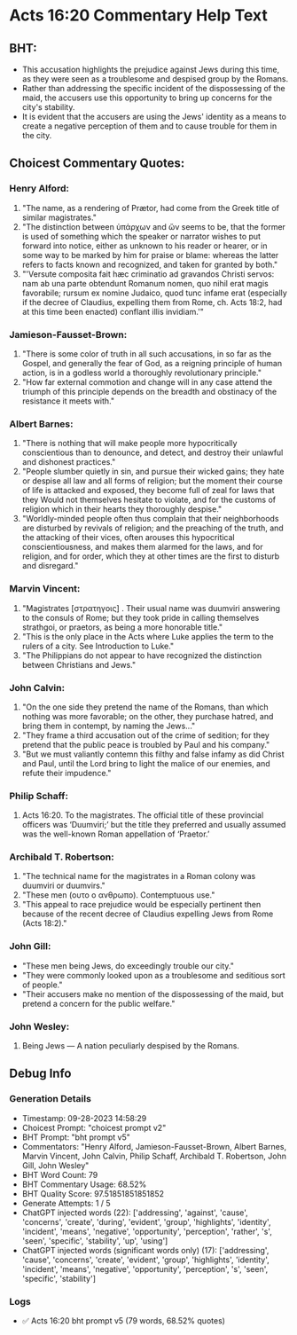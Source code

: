 # Acts 16:20 Commentary Help Text

## BHT:
- This accusation highlights the prejudice against Jews during this time, as they were seen as a troublesome and despised group by the Romans.
- Rather than addressing the specific incident of the dispossessing of the maid, the accusers use this opportunity to bring up concerns for the city's stability.
- It is evident that the accusers are using the Jews' identity as a means to create a negative perception of them and to cause trouble for them in the city.

## Choicest Commentary Quotes:
### Henry Alford:
1. "The name, as a rendering of Prætor, had come from the Greek title of similar magistrates." 
2. "The distinction between ὑπάρχων and ὤν seems to be, that the former is used of something which the speaker or narrator wishes to put forward into notice, either as unknown to his reader or hearer, or in some way to be marked by him for praise or blame: whereas the latter refers to facts known and recognized, and taken for granted by both." 
3. "'Versute composita fait hæc criminatio ad gravandos Christi servos: nam ab una parte obtendunt Romanum nomen, quo nihil erat magis favorabile; rursum ex nomine Judaico, quod tunc infame erat (especially if the decree of Claudius, expelling them from Rome, ch. Acts 18:2, had at this time been enacted) conflant illis invidiam.'"

### Jamieson-Fausset-Brown:
1. "There is some color of truth in all such accusations, in so far as the Gospel, and generally the fear of God, as a reigning principle of human action, is in a godless world a thoroughly revolutionary principle."
2. "How far external commotion and change will in any case attend the triumph of this principle depends on the breadth and obstinacy of the resistance it meets with."

### Albert Barnes:
1. "There is nothing that will make people more hypocritically conscientious than to denounce, and detect, and destroy their unlawful and dishonest practices."
2. "People slumber quietly in sin, and pursue their wicked gains; they hate or despise all law and all forms of religion; but the moment their course of life is attacked and exposed, they become full of zeal for laws that they Would not themselves hesitate to violate, and for the customs of religion which in their hearts they thoroughly despise."
3. "Worldly-minded people often thus complain that their neighborhoods are disturbed by revivals of religion; and the preaching of the truth, and the attacking of their vices, often arouses this hypocritical conscientiousness, and makes them alarmed for the laws, and for religion, and for order, which they at other times are the first to disturb and disregard."

### Marvin Vincent:
1. "Magistrates [στρατηγοις] . Their usual name was duumviri answering to the consuls of Rome; but they took pride in calling themselves strathgoi, or praetors, as being a more honorable title." 
2. "This is the only place in the Acts where Luke applies the term to the rulers of a city. See Introduction to Luke." 
3. "The Philippians do not appear to have recognized the distinction between Christians and Jews."

### John Calvin:
1. "On the one side they pretend the name of the Romans, than which nothing was more favorable; on the other, they purchase hatred, and bring them in contempt, by naming the Jews..."
2. "They frame a third accusation out of the crime of sedition; for they pretend that the public peace is troubled by Paul and his company."
3. "But we must valiantly contemn this filthy and false infamy as did Christ and Paul, until the Lord bring to light the malice of our enemies, and refute their impudence."

### Philip Schaff:
1. Acts 16:20.  To the magistrates.  The official title of these provincial officers was ‘Duumviri;’ but the title they preferred and usually assumed was the well-known Roman appellation of ‘Praetor.’
	

### Archibald T. Robertson:
1. "The technical name for the magistrates in a Roman colony was duumviri or duumvirs."
2. "These men (ουτο ο ανθρωπο). Contemptuous use."
3. "This appeal to race prejudice would be especially pertinent then because of the recent decree of Claudius expelling Jews from Rome (Acts 18:2)."

### John Gill:
- "These men being Jews, do exceedingly trouble our city."
- "They were commonly looked upon as a troublesome and seditious sort of people."
- "Their accusers make no mention of the dispossessing of the maid, but pretend a concern for the public welfare."

### John Wesley:
1. Being Jews — A nation peculiarly despised by the Romans.


## Debug Info
### Generation Details
- Timestamp: 09-28-2023 14:58:29
- Choicest Prompt: "choicest prompt v2"
- BHT Prompt: "bht prompt v5"
- Commentators: "Henry Alford, Jamieson-Fausset-Brown, Albert Barnes, Marvin Vincent, John Calvin, Philip Schaff, Archibald T. Robertson, John Gill, John Wesley"
- BHT Word Count: 79
- BHT Commentary Usage: 68.52%
- BHT Quality Score: 97.51851851851852
- Generate Attempts: 1 / 5
- ChatGPT injected words (22):
	['addressing', 'against', 'cause', 'concerns', 'create', 'during', 'evident', 'group', 'highlights', 'identity', 'incident', 'means', 'negative', 'opportunity', 'perception', 'rather', 's', 'seen', 'specific', 'stability', 'up', 'using']
- ChatGPT injected words (significant words only) (17):
	['addressing', 'cause', 'concerns', 'create', 'evident', 'group', 'highlights', 'identity', 'incident', 'means', 'negative', 'opportunity', 'perception', 's', 'seen', 'specific', 'stability']

### Logs
- ✅ Acts 16:20 bht prompt v5 (79 words, 68.52% quotes)